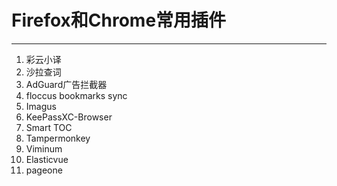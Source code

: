 # Firefox和Chrome常用插件

---

1.  彩云小译
2.  沙拉查词
3.  AdGuard广告拦截器
4.  floccus bookmarks sync
5.  Imagus
6.  KeePassXC-Browser
7.  Smart TOC
8.  Tampermonkey
9.  Viminum
10. Elasticvue
11. pageone
